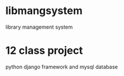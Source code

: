 # libmangsystem
library management system
# 12 class project
python django framework and mysql database